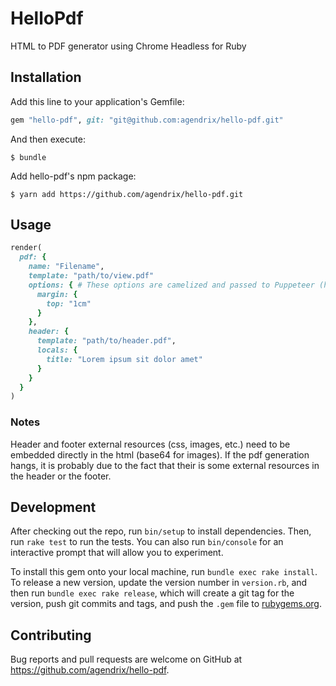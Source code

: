 # HelloPdf

HTML to PDF generator using Chrome Headless for Ruby

## Installation

Add this line to your application's Gemfile:

```ruby
gem "hello-pdf", git: "git@github.com:agendrix/hello-pdf.git"
```

And then execute:

    $ bundle

Add hello-pdf's npm package:

    $ yarn add https://github.com/agendrix/hello-pdf.git

## Usage

```ruby
render(
  pdf: {
    name: "Filename",
    template: "path/to/view.pdf"
    options: { # These options are camelized and passed to Puppeteer (https://github.com/GoogleChrome/puppeteer/blob/v1.2.0/docs/api.md#pagepdfoptions)
      margin: {
        top: "1cm"
      }
    },
    header: {
      template: "path/to/header.pdf",
      locals: {
        title: "Lorem ipsum sit dolor amet"
      }
    }
  }
)
```

### Notes

Header and footer external resources (css, images, etc.) need to be embedded directly in the html (base64 for images).
If the pdf generation hangs, it is probably due to the fact that their is some external resources in the header or the footer.

## Development

After checking out the repo, run `bin/setup` to install dependencies. Then, run `rake test` to run the tests. You can also run `bin/console` for an interactive prompt that will allow you to experiment.

To install this gem onto your local machine, run `bundle exec rake install`. To release a new version, update the version number in `version.rb`, and then run `bundle exec rake release`, which will create a git tag for the version, push git commits and tags, and push the `.gem` file to [rubygems.org](https://rubygems.org).

## Contributing

Bug reports and pull requests are welcome on GitHub at https://github.com/agendrix/hello-pdf.
